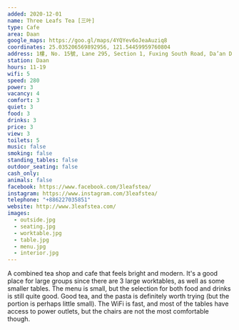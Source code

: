 ```yaml
---
added: 2020-12-01
name: Three Leafs Tea [三叶]
type: Cafe
area: Daan
google_maps: https://goo.gl/maps/4YQYev6oJeaAuziq8
coordinates: 25.035206569892956, 121.54459959760804
address: 1樓, No. 15號, Lane 295, Section 1, Fuxing South Road, Da’an District, Taipei City, Taiwan 106
station: Daan
hours: 11-19
wifi: 5
speed: 280
power: 3
vacancy: 4
comfort: 3
quiet: 3
food: 3
drinks: 3
price: 3
view: 3
toilets: 5
music: false
smoking: false
standing_tables: false
outdoor_seating: false
cash_only: 
animals: false
facebook: https://www.facebook.com/3leafstea/
instagram: https://www.instagram.com/3leafstea/
telephone: "+886227035851"
website: http://www.3leafstea.com/
images:
  - outside.jpg
  - seating.jpg
  - worktable.jpg
  - table.jpg
  - menu.jpg
  - interior.jpg
---
```


A combined tea shop and cafe that feels bright and modern. It's a good place for large groups since there are 3 large worktables, as well as some smaller tables. The menu is small, but the selection for both food and drinks is still quite good. Good tea, and the pasta is definitely worth trying (but the portion is perhaps little small). The WiFi is fast, and most of the tables have access to power outlets, but the chairs are not the most comfortable though. 
